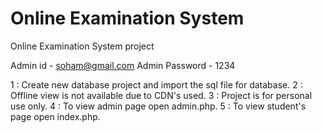 # Online Examination System

Online Examination System project

Admin id - soham@gmail.com
Admin Password - 1234

1 : Create new database project and import the sql file for database.
2 : Offline view is not available due to CDN's used.
3 : Project is for personal use only.
4 : To view admin page open admin.php.
5 : To view student's page open index.php.
